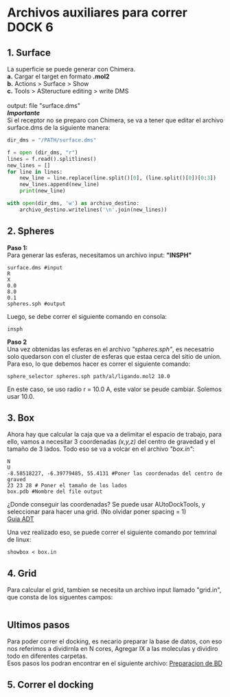 # Archivos auxiliares para correr DOCK 6
## 1. Surface
La superficie se puede generar con Chimera. <br>
**a.** Cargar el target en formato **.mol2** <br>
**b.** Actions > Surface > Show <br>
**c.** Tools > ASteructure editing > write DMS <br>
<br>
output: file "surface.dms"<br>
***Importante***<br>
Si el receptor no se preparo con Chimera, se va a tener que editar el archivo surface.dms de la siguiente manera: <br>
```Python
dir_dms = "/PATH/surface.dms"

f = open (dir_dms, "r")
lines = f.read().splitlines()
new_lines = []
for line in lines:
    new_line = line.replace(line.split()[0], (line.split()[0])[0:3])
    new_lines.append(new_line)
    print(new_line)

with open(dir_dms, 'w') as archivo_destino:
    archivo_destino.writelines('\n'.join(new_lines))
```

## 2. Spheres
**Paso 1:**<br>
Para generar las esferas, necesitamos un archivo input: **"INSPH"**
```
surface.dms #input
R
X
0.0
8.0
0.1
spheres.sph #output
```
Luego, se debe correr el siguiente comando en consola:
```
insph
```
**Paso 2**<br>
Una vez obtenidas las esferas en el archivo *"spheres.sph"*, es necesatrio solo quedarson con el cluster de esferas que estaa cerca del sitio de union.<br>
Para eso, lo que debemos hacer es correr el siguiente comando:
```
sphere_selector spheres.sph path/al/ligando.mol2 10.0
```
En este caso, se uso radio r = 10.0 A, este valor se peude cambiar. Solemos usar 10.0.

## 3. Box
Ahora hay que calcular la caja que va a delimitar el espacio de trabajo, para ello, vamos a necesitar 3 coordenadas *(x,y,z)* del centro de gravedad y el tamaño de 3 lados. Todo eso se va a volcar en el archivo *"box.in"*:
```
N
U
-8.58518227, -6.39779485, 55.4131 #Poner las coordenadas del centro de graved
23 23 28 # Poner el tamaño de los lados
box.pdb #Nombre del file output
```
¿Donde conseguir las coordenadas? Se puede usar AUtoDockTools, y seleccionar para hacer una grid. (No olvidar poner spacing = 1)<br>
[Guia ADT](adt.md) <br>

Una vez realizado eso, se puede correr el siguiente comando por temrinal de linux:
```
showbox < box.in
```

## 4. Grid
Para calcular el grid, tambien se necesita un archivo input llamado "grid.in", que consta de los siguentes campos:
```

```

## Ultimos pasos
Para poder correr el docking, es necario preparar la base de datos, con eso nos referimos a dividirnla en N cores, Agregar IX a las moleculas y dividiro todo en diferentes carpetas. <br>
Esos pasos los podran encontrar en el siguiente archivo: [Preparacion de BD](Modulo_1.md)

## 5. Correr el docking

